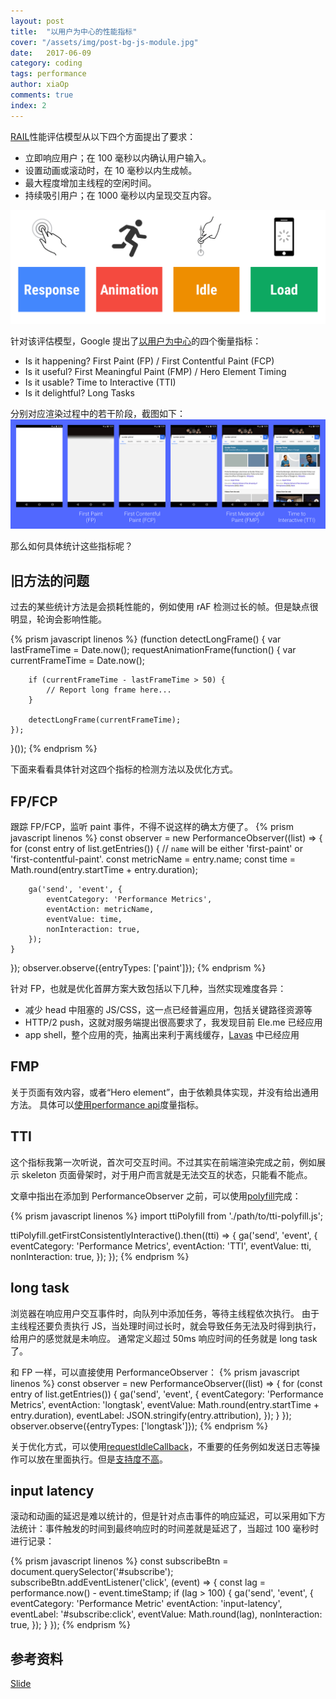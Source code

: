 ```yaml
---
layout: post
title:  "以用户为中心的性能指标"
cover: "/assets/img/post-bg-js-module.jpg"
date:   2017-06-09
category: coding
tags: performance
author: xiaOp
comments: true
index: 2
---
```


[RAIL](https://developers.google.com/web/fundamentals/performance/rail)性能评估模型从以下四个方面提出了要求：

* 立即响应用户；在 100 毫秒以内确认用户输入。
* 设置动画或滚动时，在 10 毫秒以内生成帧。
* 最大程度增加主线程的空闲时间。
* 持续吸引用户；在 1000 毫秒以内呈现交互内容。

![](/assets/img/rail.png)

针对该评估模型，Google 提出了[以用户为中心](https://developers.google.com/web/updates/2017/06/user-centric-performance-metrics)的四个衡量指标：

* Is it happening?    First Paint (FP) / First Contentful Paint (FCP)
* Is it useful?   First Meaningful Paint (FMP) / Hero Element Timing
* Is it usable?   Time to Interactive (TTI)
* Is it delightful?   Long Tasks

分别对应渲染过程中的若干阶段，截图如下：
![](/assets/img/perf-metrics-load-timeline.png)

那么如何具体统计这些指标呢？

## 旧方法的问题

过去的某些统计方法是会损耗性能的，例如使用 rAF 检测过长的帧。但是缺点很明显，轮询会影响性能。

{% prism javascript linenos %}
(function detectLongFrame() {
    var lastFrameTime = Date.now();
    requestAnimationFrame(function() {
        var currentFrameTime = Date.now();

        if (currentFrameTime - lastFrameTime > 50) {
            // Report long frame here...
        }

        detectLongFrame(currentFrameTime);
    });
}());
{% endprism %}

下面来看看具体针对这四个指标的检测方法以及优化方式。

## FP/FCP

跟踪 FP/FCP，监听 paint 事件，不得不说这样的确太方便了。
{% prism javascript linenos %}
const observer = new PerformanceObserver((list) => {
    for (const entry of list.getEntries()) {
        // `name` will be either 'first-paint' or 'first-contentful-paint'.
        const metricName = entry.name;
        const time = Math.round(entry.startTime + entry.duration);

        ga('send', 'event', {
            eventCategory: 'Performance Metrics',
            eventAction: metricName,
            eventValue: time,
            nonInteraction: true,
        });
    }
});
observer.observe({entryTypes: ['paint']});
{% endprism %}

针对 FP，也就是优化首屏方案大致包括以下几种，当然实现难度各异：

* 减少 head 中阻塞的 JS/CSS，这一点已经普遍应用，包括关键路径资源等
* HTTP/2 push，这就对服务端提出很高要求了，我发现目前 Ele.me 已经应用
* app shell，整个应用的壳，抽离出来利于离线缓存，[Lavas](https://lavas.baidu.com) 中已经应用

## FMP

关于页面有效内容，或者“Hero element”，由于依赖具体实现，并没有给出通用方法。
具体可以[使用performance api](https://speedcurve.com/blog/user-timing-and-custom-metrics/)度量指标。

## TTI

这个指标我第一次听说，首次可交互时间。不过其实在前端渲染完成之前，例如展示 skeleton 页面骨架时，对于用户而言就是无法交互的状态，只能看不能点。

文章中指出在添加到 PerformanceObserver 之前，可以使用[polyfill](https://github.com/GoogleChrome/tti-polyfill)完成：

{% prism javascript linenos %}
import ttiPolyfill from './path/to/tti-polyfill.js';

ttiPolyfill.getFirstConsistentlyInteractive().then((tti) => {
    ga('send', 'event', {
        eventCategory: 'Performance Metrics',
        eventAction: 'TTI',
        eventValue: tti,
        nonInteraction: true,
    });
});
{% endprism %}

## long task

浏览器在响应用户交互事件时，向队列中添加任务，等待主线程依次执行。
由于主线程还要负责执行 JS，当处理时间过长时，就会导致任务无法及时得到执行，给用户的感觉就是未响应。
通常定义超过 50ms 响应时间的任务就是 long task 了。

和 FP 一样，可以直接使用 PerformanceObserver：
{% prism javascript linenos %}
const observer = new PerformanceObserver((list) => {
    for (const entry of list.getEntries()) {
        ga('send', 'event', {
            eventCategory: 'Performance Metrics',
            eventAction: 'longtask',
            eventValue: Math.round(entry.startTime + entry.duration),
            eventLabel: JSON.stringify(entry.attribution),
        });
    }
});
observer.observe({entryTypes: ['longtask']});
{% endprism %}

关于优化方式，可以使用[requestIdleCallback](https://developers.google.com/web/updates/2015/08/using-requestidlecallback)，不重要的任务例如发送日志等操作可以放在里面执行。但是[支持度不高](https://caniuse.com/#search=requestIdleCallback)。

## input latency

滚动和动画的延迟是难以统计的，但是针对点击事件的响应延迟，可以采用如下方法统计：事件触发的时间到最终响应时的时间差就是延迟了，当超过 100 毫秒时进行记录：

{% prism javascript linenos %}
const subscribeBtn = document.querySelector('#subscribe');
subscribeBtn.addEventListener('click', (event) => {
    const lag = performance.now() - event.timeStamp;
    if (lag > 100) {
        ga('send', 'event', {
            eventCategory: 'Performance Metric'
            eventAction: 'input-latency',
            eventLabel: '#subscribe:click',
            eventValue: Math.round(lag),
            nonInteraction: true,
        });
    }
});
{% endprism %}

## 参考资料

[Slide](https://docs.google.com/presentation/d/1WdMyLpuI93TR_w0fvKqFlUGPcLk3A4UJ2sBuUkeFcwU/present?slide=id.g6497df4fb_1_40)

